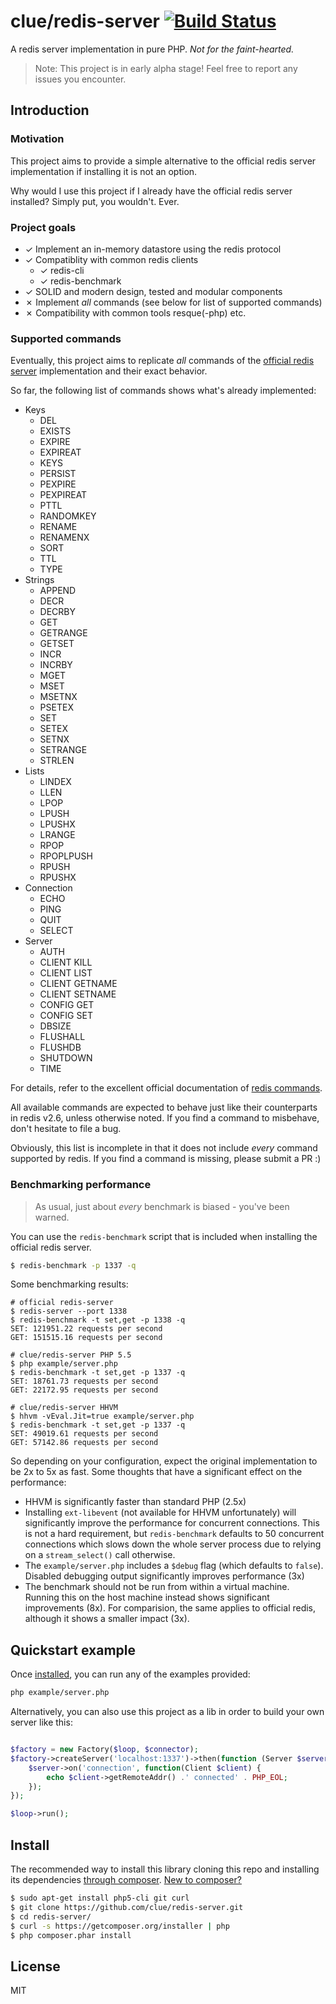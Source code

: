 # clue/redis-server [![Build Status](https://travis-ci.org/clue/php-redis-server.svg?branch=master)](https://travis-ci.org/clue/php-redis-server)

A redis server implementation in pure PHP. *Not for the faint-hearted.*

> Note: This project is in early alpha stage! Feel free to report any issues you encounter.

## Introduction


### Motivation

This project aims to provide a simple alternative to the official redis server
implementation if installing it is not an option.

Why would I use this project if I already have the official redis server
installed? Simply put, you wouldn't. Ever.

### Project goals

* ✓ Implement an in-memory datastore using the redis protocol
* ✓ Compatiblity with common redis clients
  * ✓ redis-cli
  * ✓ redis-benchmark
* ✓ SOLID and modern design, tested and modular components
* ✗ Implement *all* commands (see below for list of supported commands)
* ✗ Compatibility with common tools resque(-php) etc.

### Supported commands

Eventually, this project aims to replicate *all* commands of
the [official redis server](http://redis.io/) implementation and their exact
behavior.

So far, the following list of commands shows what's already implemented:

* Keys
  * DEL
  * EXISTS
  * EXPIRE
  * EXPIREAT
  * KEYS
  * PERSIST
  * PEXPIRE
  * PEXPIREAT
  * PTTL
  * RANDOMKEY
  * RENAME
  * RENAMENX
  * SORT
  * TTL
  * TYPE
* Strings
  * APPEND
  * DECR
  * DECRBY
  * GET
  * GETRANGE
  * GETSET
  * INCR
  * INCRBY
  * MGET
  * MSET
  * MSETNX
  * PSETEX
  * SET
  * SETEX
  * SETNX
  * SETRANGE
  * STRLEN
* Lists
  * LINDEX
  * LLEN
  * LPOP
  * LPUSH
  * LPUSHX
  * LRANGE
  * RPOP
  * RPOPLPUSH
  * RPUSH
  * RPUSHX
* Connection
  * ECHO
  * PING
  * QUIT
  * SELECT
* Server
  * AUTH
  * CLIENT KILL
  * CLIENT LIST
  * CLIENT GETNAME
  * CLIENT SETNAME
  * CONFIG GET
  * CONFIG SET
  * DBSIZE
  * FLUSHALL
  * FLUSHDB
  * SHUTDOWN
  * TIME
  
For details, refer to the excellent official documentation of
[redis commands](http://redis.io/commands).

All available commands are expected to behave just like their counterparts in
redis v2.6, unless otherwise noted. If you find a command to misbehave, don't
hesitate to file a bug.

Obviously, this list is incomplete in that it does not include *every* command
supported by redis. If you find a command is missing, please submit a PR :)

### Benchmarking performance

> As usual, just about *every* benchmark is biased - you've been warned.

You can use the `redis-benchmark` script that is included when installing the
official redis server.

```bash
$ redis-benchmark -p 1337 -q
```

Some benchmarking results:

```
# official redis-server
$ redis-server --port 1338
$ redis-benchmark -t set,get -p 1338 -q
SET: 121951.22 requests per second
GET: 151515.16 requests per second

# clue/redis-server PHP 5.5
$ php example/server.php
$ redis-benchmark -t set,get -p 1337 -q
SET: 18761.73 requests per second
GET: 22172.95 requests per second

# clue/redis-server HHVM
$ hhvm -vEval.Jit=true example/server.php
$ redis-benchmark -t set,get -p 1337 -q
SET: 49019.61 requests per second
GET: 57142.86 requests per second
```

So depending on your configuration, expect the original implementation to be
2x to 5x as fast. Some thoughts that have a significant effect on the
performance:

- HHVM is significantly faster than standard PHP (2.5x)
- Installing `ext-libevent` (not available for HHVM unfortunately) will
  significantly improve the performance for concurrent connections.
  This is not a hard requirement, but `redis-benchmark` defaults to 50
  concurrent connections which slows down the whole server process due to
  relying on a `stream_select()` call otherwise.
- The `example/server.php` includes a `$debug` flag (which defaults to `false`).
  Disabled debugging output significantly improves performance (3x)
- The benchmark should not be run from within a virtual machine. Running this on
  the host machine instead shows significant improvements (8x). For comparision,
  the same applies to official redis, although it shows a smaller impact (3x).

## Quickstart example

Once [installed](#install), you can run any of the examples provided:

```bash
php example/server.php
```

Alternatively, you can also use this project as a lib in order to build your
own server like this:

```php

$factory = new Factory($loop, $connector);
$factory->createServer('localhost:1337')->then(function (Server $server) use ($loop) {
    $server->on('connection', function(Client $client) {
        echo $client->getRemoteAddr() .' connected' . PHP_EOL;    
    });
});

$loop->run();
```

## Install

The recommended way to install this library cloning this repo and installing
its dependencies [through composer](http://getcomposer.org). [New to composer?](http://getcomposer.org/doc/00-intro.md)

```bash
$ sudo apt-get install php5-cli git curl
$ git clone https://github.com/clue/redis-server.git
$ cd redis-server/
$ curl -s https://getcomposer.org/installer | php
$ php composer.phar install
```

## License

MIT

